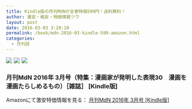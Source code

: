 ```yaml
---
title: Kindle版の月刊MdNが全巻特価599円！送料無料！
author: 激安・格安・特価情報ツウ
layout: post
date: 2016-03-03 3:20:10
permalink: /book/mdn-2016-03-kindle-599-amazon.html
categories:
  - 月刊誌
---
```

<div class="img-bg2 img_L">
<a  href="http://www.amazon.co.jp/gp/product/B01BD7P4E0/ref=as_li_qf_sp_asin_il?ie=UTF8&camp=247&creative=1211&creativeASIN=B01BD7P4E0&linkCode=as2&tag=tokkajohotsu-22"><img border="0" src="http://ws-fe.amazon-adsystem.com/widgets/q?_encoding=UTF8&ASIN=B01BD7P4E0&Format=_SL250_&ID=AsinImage&MarketPlace=JP&ServiceVersion=20070822&WS=1&tag=tokkajohotsu-22" ></a><img src="http://ir-jp.amazon-adsystem.com/e/ir?t=tokkajohotsu-22&l=as2&o=9&a=B01BD7P4E0" width="1" height="1" border="0" alt="" style="border:none !important; margin:0px !important;" />
<a  href="http://www.amazon.co.jp/gp/product/B00YMSVD8E/ref=as_li_qf_sp_asin_il?ie=UTF8&camp=247&creative=1211&creativeASIN=B00YMSVD8E&linkCode=as2&tag=tokkajohotsu-22"><img border="0" src="http://ws-fe.amazon-adsystem.com/widgets/q?_encoding=UTF8&ASIN=B00YMSVD8E&Format=_SL160_&ID=AsinImage&MarketPlace=JP&ServiceVersion=20070822&WS=1&tag=tokkajohotsu-22" ></a><img src="http://ir-jp.amazon-adsystem.com/e/ir?t=tokkajohotsu-22&l=as2&o=9&a=B00YMSVD8E" width="1" height="1" border="0" alt="" style="border:none !important; margin:0px !important;" />
<a  href="http://www.amazon.co.jp/gp/product/B018V82B3G/ref=as_li_tf_il?ie=UTF8&camp=247&creative=1211&creativeASIN=B018V82B3G&linkCode=as2&tag=tokkajohotsu-22"><img border="0" src="http://ws-fe.amazon-adsystem.com/widgets/q?_encoding=UTF8&ASIN=B018V82B3G&Format=_SL160_&ID=AsinImage&MarketPlace=JP&ServiceVersion=20070822&WS=1&tag=tokkajohotsu-22" ></a><img src="http://ir-jp.amazon-adsystem.com/e/ir?t=tokkajohotsu-22&l=as2&o=9&a=B018V82B3G" width="1" height="1" border="0" alt="" style="border:none !important; margin:0px !important;" />

</div>

### 月刊MdN 2016年 3月号（特集：漫画家が発明した表現30　漫画を漫画たらしめるもの）［雑誌］ [Kindle版]
<!--more-->


Amazonにて激安特価情報を見る： <a href="http://www.amazon.co.jp/gp/product/B01BD7P4E0/ref=as_li_qf_sp_asin_il?ie=UTF8&camp=247&creative=1211&creativeASIN=B01BD7P4E0&linkCode=as2&tag=tokkajohotsu-22" target="_blank"><span class="fs150p">月刊MdN 2016年 3月号 [Kindle版]</span></a>
